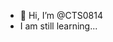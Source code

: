 - 👋 Hi, I’m @CTS0814
- I am still learning...
<!---
CTS0814/CTS0814 is a ✨ special ✨ repository because its `README.md` (this file) appears on your GitHub profile.
You can click the Preview link to take a look at your changes.
--->
